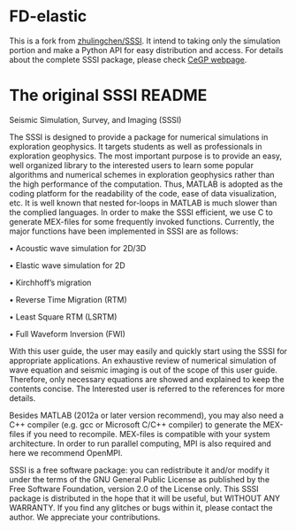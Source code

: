 # FD-elastic
This is a fork from [zhulingchen/SSSI](https://github.com/zhulingchen/SSSI). It intend to taking only the simulation portion and make a Python API for easy distribution and access. For details about the complete SSSI package, please check [CeGP webpage]().



# The original SSSI README
Seismic Simulation, Survey, and Imaging (SSSI)

The SSSI is designed to provide a package for numerical simulations in exploration geophysics. It targets students as well as professionals in exploration geophysics. The most important purpose is to provide an easy, well organized library to the interested users to learn some popular algorithms and numerical schemes in exploration geophysics rather than the high performance of the computation. Thus, MATLAB is adopted as the coding platform for the readability of the code, ease of data visualization, etc. It is well known that nested for-loops in MATLAB is much slower than the complied languages. In order to make the SSSI efficient, we use C to generate MEX-files for some frequently invoked functions. Currently, the major functions have been implemented in SSSI are as follows:

• Acoustic wave simulation for 2D/3D

• Elastic wave simulation for 2D

• Kirchhoff’s migration

• Reverse Time Migration (RTM)

• Least Square RTM (LSRTM)

• Full Waveform Inversion (FWI)

With this user guide, the user may easily and quickly start using the SSSI for appropriate applications. An exhaustive review of numerical simulation of wave equation and seismic imaging is out of the scope of this user guide. Therefore, only necessary equations are showed and explained to keep the contents concise. The Interested user is referred to the references for more details.

Besides MATLAB (2012a or later version recommend), you may also need a C++ compiler (e.g. gcc or Microsoft C/C++ compiler) to generate the MEX-files if you need to recompile. MEX-files is compatible with your system architecture. In order to run parallel computing, MPI is also required and here we recommend OpenMPI.

SSSI is a free software package: you can redistribute it and/or modify it under the terms of the GNU General Public License as published by the Free Software Foundation, version 2.0 of the License only. This SSSI package is distributed in the hope that it will be useful, but WITHOUT ANY WARRANTY. If you find any glitches or bugs within it, please contact the author. We appreciate your contributions.

